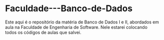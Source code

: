 # Faculdade---Banco-de-Dados

Este aqui é o repositório da matéria de Banco de Dados I e II, abordados em aula na Faculdade de Engenharia de Software. Nele estarei colocando todos os códigos de aulas que salvei.
